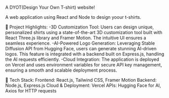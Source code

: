 A DYOT(Design Your Own T-shirt) website!

A web application using React and Node to design yoour t-shirts.

🎨 Project Highlights:
-3D Customization Tool: Users can design unique, personalized shirts using a state-of-the-art 3D customization tool built with React Three.js library and Framer Motion. 
The intuitive UI ensures a seamless experience.
-AI-Powered Logo Generation: Leveraging Stable Diffusion API from Hugging Face, users can generate stunning AI-driven logos. This feature is integrated with a 
backend built on Express.js, handling the AI requests efficiently.
-Cloud Integration: The application is deployed on Vercel and uses environment variables for secure API key management, ensuring a smooth and scalable deployment process.

🔧 Tech Stack:
Frontend: React.js, Tailwind CSS, Framer Motion
Backend: Node.js, Express.js
Cloud & Deployment: Vercel
APIs: Hugging Face for AI, Axios for HTTP requests


